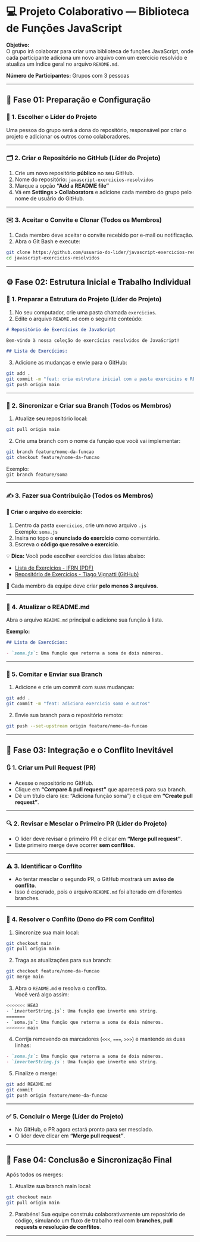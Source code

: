 # 💻 Projeto Colaborativo — Biblioteca de Funções JavaScript

**Objetivo:**  
O grupo irá colaborar para criar uma biblioteca de funções JavaScript, onde cada participante adiciona um novo arquivo com um exercício resolvido e atualiza um índice geral no arquivo `README.md`.

**Número de Participantes:** Grupos com 3 pessoas

---

## 🏁 Fase 01: Preparação e Configuração

### 👑 1. Escolher o Líder do Projeto
Uma pessoa do grupo será a dona do repositório, responsável por criar o projeto e adicionar os outros como colaboradores.

---

### 🗂️ 2. Criar o Repositório no GitHub (Líder do Projeto)

1. Crie um novo repositório **público** no seu GitHub.  
2. Nome do repositório: `javascript-exercicios-resolvidos`  
3. Marque a opção **“Add a README file”**  
4. Vá em **Settings > Collaborators** e adicione cada membro do grupo pelo nome de usuário do GitHub.

---

### ✉️ 3. Aceitar o Convite e Clonar (Todos os Membros)

1. Cada membro deve aceitar o convite recebido por e-mail ou notificação.  
2. Abra o Git Bash e execute:

```bash
git clone https://github.com/usuario-do-lider/javascript-exercicios-resolvidos.git
cd javascript-exercicios-resolvidos
```

---

## ⚙️ Fase 02: Estrutura Inicial e Trabalho Individual

### 📁 1. Preparar a Estrutura do Projeto (Líder do Projeto)

1. No seu computador, crie uma pasta chamada `exercicios`.  
2. Edite o arquivo `README.md` com o seguinte conteúdo:

```markdown
# Repositório de Exercícios de JavaScript

Bem-vindo à nossa coleção de exercícios resolvidos de JavaScript!

## Lista de Exercícios:
```

3. Adicione as mudanças e envie para o GitHub:

```bash
git add .
git commit -m "feat: cria estrutura inicial com a pasta exercicios e README"
git push origin main
```

---

### 🌿 2. Sincronizar e Criar sua Branch (Todos os Membros)

1. Atualize seu repositório local:

```bash
git pull origin main
```

2. Crie uma branch com o nome da função que você vai implementar:

```bash
git branch feature/nome-da-funcao
git checkout feature/nome-da-funcao
```

Exemplo:  
`git branch feature/soma`

---

### ✍️ 3. Fazer sua Contribuição (Todos os Membros)

#### 🧩 Criar o arquivo do exercício:

1. Dentro da pasta `exercicios`, crie um novo arquivo `.js`  
   Exemplo: `soma.js`  
2. Insira no topo o **enunciado do exercício** como comentário.  
3. Escreva o **código que resolve o exercício**.

💡 **Dica:** Você pode escolher exercícios das listas abaixo:

- [Lista de Exercícios - IFRN (PDF)](https://docentes.ifrn.edu.br/jonathanpereira/disciplinas/algoritmos/lista-de-exercicios-2/at_download/file)
- [Repositório de Exercícios - Tiago Vignatti (GitHub)](https://github.com/tiagovignatti/exercicios-javascript?tab=readme-ov-file#exerc%C3%ADcio-11)

📌 Cada membro da equipe deve criar **pelo menos 3 arquivos**.

---

### 📝 4. Atualizar o README.md

Abra o arquivo `README.md` principal e adicione sua função à lista.

**Exemplo:**

```markdown
## Lista de Exercícios:

- `soma.js`: Uma função que retorna a soma de dois números.
```

---

### 🚀 5. Comitar e Enviar sua Branch

1. Adicione e crie um commit com suas mudanças:

```bash
git add .
git commit -m "feat: adiciona exercicio soma e outros"
```

2. Envie sua branch para o repositório remoto:

```bash
git push --set-upstream origin feature/nome-da-funcao
```

---

## 🧩 Fase 03: Integração e o Conflito Inevitável

### 🔃 1. Criar um Pull Request (PR)

- Acesse o repositório no GitHub.  
- Clique em **“Compare & pull request”** que aparecerá para sua branch.  
- Dê um título claro (ex: “Adiciona função soma”) e clique em **“Create pull request”**.

---

### 🔍 2. Revisar e Mesclar o Primeiro PR (Líder do Projeto)

- O líder deve revisar o primeiro PR e clicar em **“Merge pull request”**.  
- Este primeiro merge deve ocorrer **sem conflitos**.

---

### ⚠️ 3. Identificar o Conflito

- Ao tentar mesclar o segundo PR, o GitHub mostrará um **aviso de conflito**.  
- Isso é esperado, pois o arquivo `README.md` foi alterado em diferentes branches.

---

### 🧠 4. Resolver o Conflito (Dono do PR com Conflito)

1. Sincronize sua main local:

```bash
git checkout main
git pull origin main
```

2. Traga as atualizações para sua branch:

```bash
git checkout feature/nome-da-funcao
git merge main
```

3. Abra o `README.md` e resolva o conflito.  
Você verá algo assim:

```bash
<<<<<<< HEAD
- `inverterString.js`: Uma função que inverte uma string.
=======
- `soma.js`: Uma função que retorna a soma de dois números.
>>>>>>> main
```

4. Corrija removendo os marcadores (`<<<`, `===`, `>>>`) e mantendo as duas linhas:

```markdown
- `soma.js`: Uma função que retorna a soma de dois números.
- `inverterString.js`: Uma função que inverte uma string.
```

5. Finalize o merge:

```bash
git add README.md
git commit
git push origin feature/nome-da-funcao
```

---

### ✅ 5. Concluir o Merge (Líder do Projeto)

- No GitHub, o PR agora estará pronto para ser mesclado.  
- O líder deve clicar em **“Merge pull request”**.

---

## 🎯 Fase 04: Conclusão e Sincronização Final

Após todos os merges:

1. Atualize sua branch main local:

```bash
git checkout main
git pull origin main
```

2. Parabéns! 
Sua equipe construiu colaborativamente um repositório de código, simulando um fluxo de trabalho real com **branches, pull requests e resolução de conflitos**.

---
